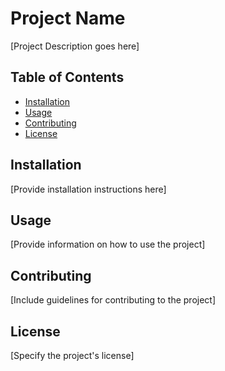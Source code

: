 # Project Name

[Project Description goes here]

## Table of Contents

- [Installation](#installation)
- [Usage](#usage)
- [Contributing](#contributing)
- [License](#license)

## Installation

[Provide installation instructions here]

## Usage

[Provide information on how to use the project]

## Contributing

[Include guidelines for contributing to the project]

## License

[Specify the project's license]

